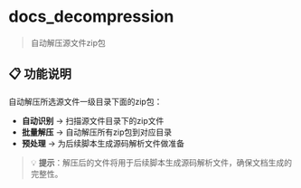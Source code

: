 # docs_decompression

> 自动解压源文件zip包

## 📋 功能说明

自动解压所选源文件一级目录下面的zip包：

- **自动识别** → 扫描源文件目录下的zip文件
- **批量解压** → 自动解压所有zip包到对应目录
- **预处理** → 为后续脚本生成源码解析文件做准备

> 💡 **提示**：解压后的文件将用于后续脚本生成源码解析文件，确保文档生成的完整性。